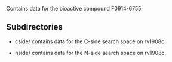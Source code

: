 Contains data for the bioactive compound F0914-6755.

## Subdirectories

- cside/ contains data for the C-side search space on rv1908c.

- nside/ contains data for the N-side search space on rv1908c.

